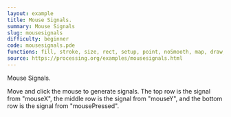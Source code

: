 ```yaml
---
layout: example
title: Mouse Signals.
summary: Mouse Signals
slug: mousesignals
difficulty: beginner
code: mousesignals.pde
functions: fill, stroke, size, rect, setup, point, noSmooth, map, draw, for, noStroke, line, background
source: https://processing.org/examples/mousesignals.html
---
```


Mouse Signals. 

 Move and click the mouse to generate signals. The top row is the signal from "mouseX", the middle row is the signal from "mouseY", and the bottom row is the signal from "mousePressed".
